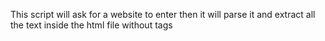 This script will ask for a website to enter
then it will parse it and extract all the text inside the html file without tags 
